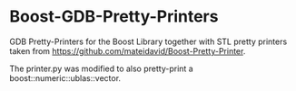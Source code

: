 # Boost-GDB-Pretty-Printers

GDB Pretty-Printers for the Boost Library together with STL pretty printers taken from https://github.com/mateidavid/Boost-Pretty-Printer.

The printer.py was modified to also pretty-print a boost::numeric::ublas::vector.
